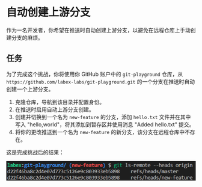 # 自动创建上游分支

作为一名开发者，你希望在推送时自动创建上游分支，以避免在远程仓库上手动创建分支的麻烦。

## 任务

为了完成这个挑战，你将使用你 GitHub 账户中的 `git-playground` 仓库，从 `https://github.com/labex-labs/git-playground.git` 的一个分支在推送时自动创建一个上游分支。

1. 克隆仓库，导航到该目录并配置身份。
2. 在推送时启用自动上游分支创建。
3. 创建并切换到一个名为 `new-feature` 的分支，添加 `hello.txt` 文件并在其中写入 "hello,world"，将其添加到暂存区并使用消息 "Added hello.txt" 提交。
4. 将你的更改推送到一个名为 `new-feature` 的新分支，该分支在远程仓库中不存在。

这是完成挑战后的结果：

![自动上游分支结果](../assets/challenge-automatic-push-upstream-step1-1.png)
